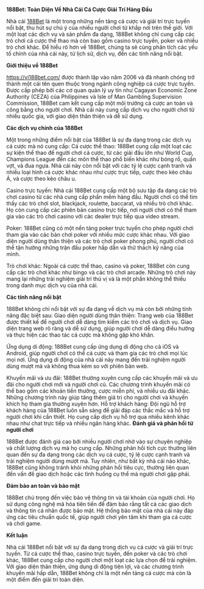 **188Bet: Toàn Diện Về Nhà Cái Cá Cược Giải Trí Hàng Đầu**


Nhà cái [188Bet](https://vi188bet.com/) là một trong những nền tảng cá cược và giải trí trực tuyến nổi bật, thu hút sự chú ý của nhiều người chơi từ khắp nơi trên thế giới. Với một loạt các dịch vụ và sản phẩm đa dạng, 188Bet không chỉ cung cấp các trò chơi cá cược thể thao mà còn bao gồm casino trực tuyến, poker và nhiều trò chơi khác. Để hiểu rõ hơn về 188Bet, chúng ta sẽ cùng phân tích các yếu tố chính của nhà cái này, từ lịch sử, dịch vụ, đến các tính năng nổi bật.

**Giới thiệu về 188Bet**


https://vi188bet.com/  được thành lập vào năm 2006 và đã nhanh chóng trở thành một cái tên quen thuộc trong ngành công nghiệp cá cược trực tuyến. Được cấp phép bởi các cơ quan quản lý uy tín như Cagayan Economic Zone Authority (CEZA) của Philippines và Isle of Man Gambling Supervision Commission, 188Bet cam kết cung cấp một môi trường cá cược an toàn và công bằng cho người chơi. Nhà cái này cung cấp dịch vụ cho người chơi từ nhiều quốc gia, với giao diện thân thiện và dễ sử dụng.

**Các dịch vụ chính của 188Bet**

Một trong những điểm nổi bật của 188Bet là sự đa dạng trong các dịch vụ cá cược mà nó cung cấp:
Cá cược thể thao: 188Bet cung cấp một loạt các sự kiện thể thao để người chơi cá cược, từ các giải đấu lớn như World Cup, Champions League đến các môn thể thao phổ biến khác như bóng rổ, quần vợt, và đua ngựa. Nhà cái này còn nổi bật với các tỷ lệ cược cạnh tranh và nhiều loại hình cá cược khác nhau như cược trực tiếp, cược theo kèo châu Á, và cược theo kèo châu  u.

Casino trực tuyến: Nhà cái 188Bet cung cấp một bộ sưu tập đa dạng các trò chơi casino từ các nhà cung cấp phần mềm hàng đầu. Người chơi có thể tìm thấy các trò chơi slot, blackjack, roulette, baccarat, và nhiều trò chơi khác. Họ còn cung cấp các phiên bản casino trực tiếp, nơi người chơi có thể tham gia vào các trò chơi casino với các dealer trực tiếp qua video stream.

Poker: 188Bet cũng có một nền tảng poker trực tuyến cho phép người chơi tham gia vào các bàn chơi poker với nhiều mức cược khác nhau. Với giao diện người dùng thân thiện và các trò chơi poker phong phú, người chơi có thể tận hưởng những trận đấu poker hấp dẫn và thử thách kỹ năng của mình.

Trò chơi khác: Ngoài cá cược thể thao, casino và poker, 188Bet còn cung cấp các trò chơi khác như bingo và các trò chơi arcade. Những trò chơi này mang lại những trải nghiệm giải trí thú vị và là một phần không thể thiếu trong danh mục dịch vụ của nhà cái.

**Các tính năng nổi bật**

188Bet không chỉ nổi bật với sự đa dạng về dịch vụ mà còn bởi những tính năng đặc biệt sau:
Giao diện người dùng thân thiện: Trang web của 188Bet được thiết kế để người chơi dễ dàng tìm kiếm các trò chơi và dịch vụ. Giao diện trang web rõ ràng và dễ sử dụng, giúp người chơi dễ dàng điều hướng và thực hiện các thao tác cá cược mà không gặp khó khăn.

Ứng dụng di động: 188Bet cung cấp ứng dụng di động cho cả iOS và Android, giúp người chơi có thể cá cược và tham gia các trò chơi mọi lúc mọi nơi. Ứng dụng di động của nhà cái này mang đến trải nghiệm người dùng mượt mà và không thua kém so với phiên bản web.

Khuyến mãi và ưu đãi: 188Bet thường xuyên cung cấp các khuyến mãi và ưu đãi cho người chơi mới và người chơi cũ. Các chương trình khuyến mãi có thể bao gồm các khoản tiền thưởng, cược miễn phí, và nhiều ưu đãi khác. Những chương trình này giúp tăng thêm giá trị cho người chơi và khuyến khích họ tham gia thường xuyên hơn.
Hỗ trợ khách hàng: Đội ngũ hỗ trợ khách hàng của 188Bet luôn sẵn sàng để giải đáp các thắc mắc và hỗ trợ người chơi khi cần thiết. Họ cung cấp dịch vụ hỗ trợ qua nhiều kênh khác nhau như chat trực tiếp và nhiều ngân hàng khác.
**Đánh giá và phản hồi từ người chơi**



188Bet được đánh giá cao bởi nhiều người chơi nhờ vào sự chuyên nghiệp và chất lượng dịch vụ mà họ cung cấp. Những phản hồi tích cực thường liên quan đến sự đa dạng trong các dịch vụ cá cược, tỷ lệ cược cạnh tranh và trải nghiệm người dùng mượt mà. Tuy nhiên, như bất kỳ nhà cái nào khác, 188Bet cũng không tránh khỏi những phản hồi tiêu cực, thường liên quan đến vấn đề giao dịch hoặc các tình huống cụ thể mà người chơi gặp phải.

**Đảm bảo an toàn và bảo mật**

188Bet chú trọng đến việc bảo vệ thông tin và tài khoản của người chơi. Họ sử dụng công nghệ mã hóa tiên tiến để đảm bảo rằng tất cả các giao dịch và thông tin cá nhân được bảo mật. Hệ thống bảo mật của nhà cái này đáp ứng các tiêu chuẩn quốc tế, giúp người chơi yên tâm khi tham gia cá cược và chơi game.

**Kết luận**

Nhà cái 188Bet nổi bật với sự đa dạng trong dịch vụ cá cược và giải trí trực tuyến. Từ cá cược thể thao, casino trực tuyến, đến poker và các trò chơi khác, 188Bet cung cấp cho người chơi một loạt các lựa chọn để trải nghiệm. Với giao diện thân thiện, ứng dụng di động tiện lợi, và các chương trình khuyến mãi hấp dẫn, 188Bet không chỉ là một nền tảng cá cược mà còn là một điểm đến giải trí toàn diện.

